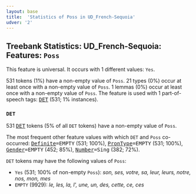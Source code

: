 ```yaml
---
layout: base
title:  'Statistics of Poss in UD_French-Sequoia'
udver: '2'
---
```


## Treebank Statistics: UD_French-Sequoia: Features: `Poss`

This feature is universal.
It occurs with 1 different values: `Yes`.

531 tokens (1%) have a non-empty value of `Poss`.
21 types (0%) occur at least once with a non-empty value of `Poss`.
1 lemmas (0%) occur at least once with a non-empty value of `Poss`.
The feature is used with 1 part-of-speech tags: <tt><a href="fr_sequoia-pos-DET.html">DET</a></tt> (531; 1% instances).

### `DET`

531 <tt><a href="fr_sequoia-pos-DET.html">DET</a></tt> tokens (5% of all `DET` tokens) have a non-empty value of `Poss`.

The most frequent other feature values with which `DET` and `Poss` co-occurred: <tt><a href="fr_sequoia-feat-Definite.html">Definite</a></tt><tt>=EMPTY</tt> (531; 100%), <tt><a href="fr_sequoia-feat-PronType.html">PronType</a></tt><tt>=EMPTY</tt> (531; 100%), <tt><a href="fr_sequoia-feat-Gender.html">Gender</a></tt><tt>=EMPTY</tt> (452; 85%), <tt><a href="fr_sequoia-feat-Number.html">Number</a></tt><tt>=Sing</tt> (382; 72%).

`DET` tokens may have the following values of `Poss`:

* `Yes` (531; 100% of non-empty `Poss`): <em>son, ses, votre, sa, leur, leurs, notre, nos, mon, mes</em>
* `EMPTY` (9929): <em>le, les, la, l', une, un, des, cette, ce, ces</em>

